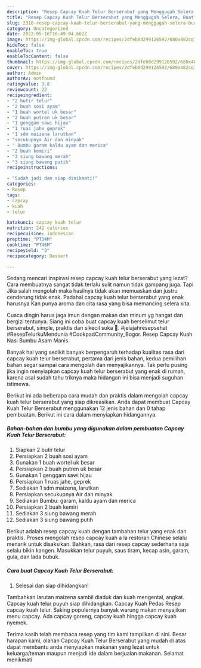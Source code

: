 ```yaml
---
description: "Resep Capcay Kuah Telur Berserabut yang Menggugah Selera, Buat Buka Puasa Lezat Sekali"
title: "Resep Capcay Kuah Telur Berserabut yang Menggugah Selera, Buat Buka Puasa Lezat Sekali"
slug: 2318-resep-capcay-kuah-telur-berserabut-yang-menggugah-selera-buat-buka-puasa-lezat-sekali
category: Uncategorized
date: 2022-05-16T16:49:04.662Z
image: https://img-global.cpcdn.com/recipes/2dfeb0d299126592/680x482cq70/capcay-kuah-telur-berserabut-foto-resep-utama.jpg
hideToc: false
enableToc: true
enableTocContent: false
thumbnail: https://img-global.cpcdn.com/recipes/2dfeb0d299126592/680x482cq70/capcay-kuah-telur-berserabut-foto-resep-utama.jpg
cover: https://img-global.cpcdn.com/recipes/2dfeb0d299126592/680x482cq70/capcay-kuah-telur-berserabut-foto-resep-utama.jpg
author: Admin
authorAv: notfound
ratingvalue: 3.8
reviewcount: 22
recipeingredient:
- "2 butir telur"
- "2 buah sosi ayam"
- "1 buah wortel uk besar"
- "2 buah putren uk besar"
- "1 genggam sawi hijau"
- "1 ruas jahe geprek"
- "1 sdm maizena larutkan"
- "secukupnya Air dan minyak"
- " Bumbu garam kaldu ayam dan merica"
- "2 buah kemiri"
- "3 siung bawang merah"
- "3 siung bawang putih"
recipeinstructions:

- "Sudah jadi dan siap dinikmati!"
categories:
- Resep
tags:
- capcay
- kuah
- telur

katakunci: capcay kuah telur 
nutrition: 242 calories
recipecuisine: Indonesian
preptime: "PT34M"
cooktime: "PT46M"
recipeyield: "3"
recipecategory: Dessert

---
```



Sedang mencari inspirasi resep capcay kuah telur berserabut yang lezat? Cara membuatnya sangat tidak terlalu sulit namun tidak gampang juga. Tapi Jika salah mengolah maka hasilnya tidak akan memuaskan dan justru cenderung tidak enak. Padahal capcay kuah telur berserabut yang enak harusnya Kan punya aroma dan cita rasa yang bisa memancing selera kita.


Cuaca dingin harus jaga imun dengan makan dan minum yg hangat dan bergizi tentunya. Siang ini coba buat capcay kuah berselimut telur berserabut, simple, praktis dan sikecil suka 🥰. #jelajahresepsehat #ResepTelurkuMendunia #CookpadCommunity_Bogor. Resep Capcay Kuah Nasi Bumbu Asam Manis.

Banyak hal yang sedikit banyak berpengaruh terhadap kualitas rasa dari capcay kuah telur berserabut, pertama dari jenis bahan, kedua pemilihan bahan segar sampai cara mengolah dan menyajikannya. Tak perlu pusing jika ingin menyiapkan capcay kuah telur berserabut yang enak di rumah, karena asal sudah tahu triknya maka hidangan ini bisa menjadi suguhan istimewa.


Berikut ini ada beberapa cara mudah dan praktis dalam mengolah capcay kuah telur berserabut yang siap dikreasikan. Anda dapat membuat Capcay Kuah Telur Berserabut menggunakan 12 jenis bahan dan 0 tahap pembuatan. Berikut ini cara dalam menyiapkan hidangannya.

<!--inarticleads1-->

##### Bahan-bahan dan bumbu yang digunakan dalam pembuatan Capcay Kuah Telur Berserabut:

1. Siapkan 2 butir telur
1. Persiapkan 2 buah sosi ayam
1. Gunakan 1 buah wortel uk besar
1. Persiapkan 2 buah putren uk besar
1. Gunakan 1 genggam sawi hijau
1. Persiapkan 1 ruas jahe, geprek
1. Sediakan 1 sdm maizena, larutkan
1. Persiapkan secukupnya Air dan minyak
1. Sediakan  Bumbu: garam, kaldu ayam dan merica
1. Persiapkan 2 buah kemiri
1. Sediakan 3 siung bawang merah
1. Sediakan 3 siung bawang putih


Berikut adalah resep capcay kuah dengan tambahan telur yang enak dan praktis. Proses mengolah resep capcay kuah a la restoran Chinese selalu menarik untuk disaksikan. Bahkan, rasa dari resep capcay sederhana saja selalu bikin kangen. Masukkan telur puyuh, saus tiram, kecap asin, garam, gula, dan lada bubuk. 

<!--inarticleads2-->

##### Cara buat Capcay Kuah Telur Berserabut:


1. Selesai dan siap dihidangkan!

Tambahkan larutan maizena sambil diaduk dan kuah mengental, angkat. Capcay kuah telur puyuh siap dihidangkan. Capcay Kuah Pedas Resep capcay kuah telur. Saking populernya banyak warung makan menyajikan menu capcay. Ada capcay goreng, capcay kuah hingga capcay kuah nyemek. 

Terima kasih telah membaca resep yang tim kami tampilkan di sini. Besar harapan kami, olahan Capcay Kuah Telur Berserabut yang mudah di atas dapat membantu anda menyiapkan makanan yang lezat untuk keluarga/teman maupun menjadi ide dalam berjualan makanan. Selamat menikmati
